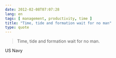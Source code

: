 ```yaml
---
date: 2012-02-08T07:07:28
lang: en
tags: [ management, productivity, time ]
title: "Time, tide and formation wait for no man"
type: quote
---
```


> Time, tide and formation wait for no man.

US Navy

